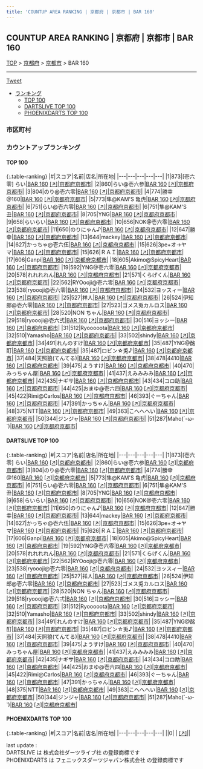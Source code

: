 ```yaml
---
title: 'COUNTUP AREA RANKING | 京都府 | 京都市 | BAR 160'
---
```

## COUNTUP AREA RANKING | 京都府 | 京都市 | BAR 160

[TOP](/darts/rank/) > [京都府](/darts/rank/京都府/) > [京都市](/darts/rank/京都府/京都市/) > BAR 160

___

<a href="https://twitter.com/share?ref_src=twsrc%5Etfw" data-text="COUNTUP AREA RANKING | 京都府京都市BAR 160" class="twitter-share-button" data-hashtags="DARTSLIVE,PHOENIXDARTS,darts,ダーツ" data-show-count="false">Tweet</a>

* [ランキング](#カウントアップランキング)
    * [TOP 100](#top-100)
    * [DARTSLIVE TOP 100](#dartslive-top-100)
    * [PHOENIXDARTS TOP 100](#phoenixdarts-top-100)

### 市区町村

<ul>

</ul>

### カウントアップランキング

#### TOP 100



{:.table-ranking}
|#|スコア|名前|店名|所在地|
|---|---|---|---|---|
|1|873|<span class="rank-name-dl">[壱六零] らい</span>|<a href="/darts/rank/shops/02b502ea35d5d683a3f63593b5358cc4.html">BAR 160</a> <a href="https://search.dartslive.com/jp/shop/02b502ea35d5d683a3f63593b5358cc4">[↗]</a>|<a href="/darts/rank/京都府/京都市">京都府京都市</a>|
|2|860|<span class="rank-name-dl">らい@壱六参</span>|<a href="/darts/rank/shops/02b502ea35d5d683a3f63593b5358cc4.html">BAR 160</a> <a href="https://search.dartslive.com/jp/shop/02b502ea35d5d683a3f63593b5358cc4">[↗]</a>|<a href="/darts/rank/京都府/京都市">京都府京都市</a>|
|3|804|<span class="rank-name-dl">のり@壱六零</span>|<a href="/darts/rank/shops/02b502ea35d5d683a3f63593b5358cc4.html">BAR 160</a> <a href="https://search.dartslive.com/jp/shop/02b502ea35d5d683a3f63593b5358cc4">[↗]</a>|<a href="/darts/rank/京都府/京都市">京都府京都市</a>|
|4|774|<span class="rank-name-dl">勝幸@160</span>|<a href="/darts/rank/shops/02b502ea35d5d683a3f63593b5358cc4.html">BAR 160</a> <a href="https://search.dartslive.com/jp/shop/02b502ea35d5d683a3f63593b5358cc4">[↗]</a>|<a href="/darts/rank/京都府/京都市">京都府京都市</a>|
|5|773|<span class="rank-name-dl">隼@KAM&#x27;S 亀虎</span>|<a href="/darts/rank/shops/02b502ea35d5d683a3f63593b5358cc4.html">BAR 160</a> <a href="https://search.dartslive.com/jp/shop/02b502ea35d5d683a3f63593b5358cc4">[↗]</a>|<a href="/darts/rank/京都府/京都市">京都府京都市</a>|
|6|751|<span class="rank-name-dl">らい@壱六零</span>|<a href="/darts/rank/shops/02b502ea35d5d683a3f63593b5358cc4.html">BAR 160</a> <a href="https://search.dartslive.com/jp/shop/02b502ea35d5d683a3f63593b5358cc4">[↗]</a>|<a href="/darts/rank/京都府/京都市">京都府京都市</a>|
|6|751|<span class="rank-name-dl">隼@KAM&#x27;S 丑</span>|<a href="/darts/rank/shops/02b502ea35d5d683a3f63593b5358cc4.html">BAR 160</a> <a href="https://search.dartslive.com/jp/shop/02b502ea35d5d683a3f63593b5358cc4">[↗]</a>|<a href="/darts/rank/京都府/京都市">京都府京都市</a>|
|8|705|<span class="rank-name-dl">YNG</span>|<a href="/darts/rank/shops/02b502ea35d5d683a3f63593b5358cc4.html">BAR 160</a> <a href="https://search.dartslive.com/jp/shop/02b502ea35d5d683a3f63593b5358cc4">[↗]</a>|<a href="/darts/rank/京都府/京都市">京都府京都市</a>|
|9|658|<span class="rank-name-dl">らいらい</span>|<a href="/darts/rank/shops/02b502ea35d5d683a3f63593b5358cc4.html">BAR 160</a> <a href="https://search.dartslive.com/jp/shop/02b502ea35d5d683a3f63593b5358cc4">[↗]</a>|<a href="/darts/rank/京都府/京都市">京都府京都市</a>|
|10|656|<span class="rank-name-dl">NOK@壱六零</span>|<a href="/darts/rank/shops/02b502ea35d5d683a3f63593b5358cc4.html">BAR 160</a> <a href="https://search.dartslive.com/jp/shop/02b502ea35d5d683a3f63593b5358cc4">[↗]</a>|<a href="/darts/rank/京都府/京都市">京都府京都市</a>|
|11|650|<span class="rank-name-dl">のりにゃん♪</span>|<a href="/darts/rank/shops/02b502ea35d5d683a3f63593b5358cc4.html">BAR 160</a> <a href="https://search.dartslive.com/jp/shop/02b502ea35d5d683a3f63593b5358cc4">[↗]</a>|<a href="/darts/rank/京都府/京都市">京都府京都市</a>|
|12|647|<span class="rank-name-dl">勝幸</span>|<a href="/darts/rank/shops/02b502ea35d5d683a3f63593b5358cc4.html">BAR 160</a> <a href="https://search.dartslive.com/jp/shop/02b502ea35d5d683a3f63593b5358cc4">[↗]</a>|<a href="/darts/rank/京都府/京都市">京都府京都市</a>|
|13|644|<span class="rank-name-dl">mackey</span>|<a href="/darts/rank/shops/02b502ea35d5d683a3f63593b5358cc4.html">BAR 160</a> <a href="https://search.dartslive.com/jp/shop/02b502ea35d5d683a3f63593b5358cc4">[↗]</a>|<a href="/darts/rank/京都府/京都市">京都府京都市</a>|
|14|627|<span class="rank-name-dl">かっちゃ@壱六伍</span>|<a href="/darts/rank/shops/02b502ea35d5d683a3f63593b5358cc4.html">BAR 160</a> <a href="https://search.dartslive.com/jp/shop/02b502ea35d5d683a3f63593b5358cc4">[↗]</a>|<a href="/darts/rank/京都府/京都市">京都府京都市</a>|
|15|626|<span class="rank-name-dl">3pe+オ→ヤマ</span>|<a href="/darts/rank/shops/02b502ea35d5d683a3f63593b5358cc4.html">BAR 160</a> <a href="https://search.dartslive.com/jp/shop/02b502ea35d5d683a3f63593b5358cc4">[↗]</a>|<a href="/darts/rank/京都府/京都市">京都府京都市</a>|
|15|626|<span class="rank-name-dl">ＲＡＩ</span>|<a href="/darts/rank/shops/02b502ea35d5d683a3f63593b5358cc4.html">BAR 160</a> <a href="https://search.dartslive.com/jp/shop/02b502ea35d5d683a3f63593b5358cc4">[↗]</a>|<a href="/darts/rank/京都府/京都市">京都府京都市</a>|
|17|606|<span class="rank-name-dl">Ganpi</span>|<a href="/darts/rank/shops/02b502ea35d5d683a3f63593b5358cc4.html">BAR 160</a> <a href="https://search.dartslive.com/jp/shop/02b502ea35d5d683a3f63593b5358cc4">[↗]</a>|<a href="/darts/rank/京都府/京都市">京都府京都市</a>|
|18|605|<span class="rank-name-dl">Akimo@SpicyHeart</span>|<a href="/darts/rank/shops/02b502ea35d5d683a3f63593b5358cc4.html">BAR 160</a> <a href="https://search.dartslive.com/jp/shop/02b502ea35d5d683a3f63593b5358cc4">[↗]</a>|<a href="/darts/rank/京都府/京都市">京都府京都市</a>|
|19|592|<span class="rank-name-dl">YNG@壱六零</span>|<a href="/darts/rank/shops/02b502ea35d5d683a3f63593b5358cc4.html">BAR 160</a> <a href="https://search.dartslive.com/jp/shop/02b502ea35d5d683a3f63593b5358cc4">[↗]</a>|<a href="/darts/rank/京都府/京都市">京都府京都市</a>|
|20|578|<span class="rank-name-dl">れれれれん</span>|<a href="/darts/rank/shops/02b502ea35d5d683a3f63593b5358cc4.html">BAR 160</a> <a href="https://search.dartslive.com/jp/shop/02b502ea35d5d683a3f63593b5358cc4">[↗]</a>|<a href="/darts/rank/京都府/京都市">京都府京都市</a>|
|21|571|<span class="rank-name-dl">くらげくん</span>|<a href="/darts/rank/shops/02b502ea35d5d683a3f63593b5358cc4.html">BAR 160</a> <a href="https://search.dartslive.com/jp/shop/02b502ea35d5d683a3f63593b5358cc4">[↗]</a>|<a href="/darts/rank/京都府/京都市">京都府京都市</a>|
|22|562|<span class="rank-name-dl">RYOooji@壱六零</span>|<a href="/darts/rank/shops/02b502ea35d5d683a3f63593b5358cc4.html">BAR 160</a> <a href="https://search.dartslive.com/jp/shop/02b502ea35d5d683a3f63593b5358cc4">[↗]</a>|<a href="/darts/rank/京都府/京都市">京都府京都市</a>|
|23|538|<span class="rank-name-dl">ryoooji@壱六零</span>|<a href="/darts/rank/shops/02b502ea35d5d683a3f63593b5358cc4.html">BAR 160</a> <a href="https://search.dartslive.com/jp/shop/02b502ea35d5d683a3f63593b5358cc4">[↗]</a>|<a href="/darts/rank/京都府/京都市">京都府京都市</a>|
|24|532|<span class="rank-name-dl">ヨッスィー</span>|<a href="/darts/rank/shops/02b502ea35d5d683a3f63593b5358cc4.html">BAR 160</a> <a href="https://search.dartslive.com/jp/shop/02b502ea35d5d683a3f63593b5358cc4">[↗]</a>|<a href="/darts/rank/京都府/京都市">京都府京都市</a>|
|25|527|<span class="rank-name-dl">祥人</span>|<a href="/darts/rank/shops/02b502ea35d5d683a3f63593b5358cc4.html">BAR 160</a> <a href="https://search.dartslive.com/jp/shop/02b502ea35d5d683a3f63593b5358cc4">[↗]</a>|<a href="/darts/rank/京都府/京都市">京都府京都市</a>|
|26|524|<span class="rank-name-dl">伊知郎@壱六零</span>|<a href="/darts/rank/shops/02b502ea35d5d683a3f63593b5358cc4.html">BAR 160</a> <a href="https://search.dartslive.com/jp/shop/02b502ea35d5d683a3f63593b5358cc4">[↗]</a>|<a href="/darts/rank/京都府/京都市">京都府京都市</a>|
|27|523|<span class="rank-name-dl">ゴメス兎カルロス</span>|<a href="/darts/rank/shops/02b502ea35d5d683a3f63593b5358cc4.html">BAR 160</a> <a href="https://search.dartslive.com/jp/shop/02b502ea35d5d683a3f63593b5358cc4">[↗]</a>|<a href="/darts/rank/京都府/京都市">京都府京都市</a>|
|28|520|<span class="rank-name-dl">NON ちゃん</span>|<a href="/darts/rank/shops/02b502ea35d5d683a3f63593b5358cc4.html">BAR 160</a> <a href="https://search.dartslive.com/jp/shop/02b502ea35d5d683a3f63593b5358cc4">[↗]</a>|<a href="/darts/rank/京都府/京都市">京都府京都市</a>|
|29|518|<span class="rank-name-dl">ryoooji@壱六弍</span>|<a href="/darts/rank/shops/02b502ea35d5d683a3f63593b5358cc4.html">BAR 160</a> <a href="https://search.dartslive.com/jp/shop/02b502ea35d5d683a3f63593b5358cc4">[↗]</a>|<a href="/darts/rank/京都府/京都市">京都府京都市</a>|
|30|516|<span class="rank-name-dl">ヨッシー</span>|<a href="/darts/rank/shops/02b502ea35d5d683a3f63593b5358cc4.html">BAR 160</a> <a href="https://search.dartslive.com/jp/shop/02b502ea35d5d683a3f63593b5358cc4">[↗]</a>|<a href="/darts/rank/京都府/京都市">京都府京都市</a>|
|31|512|<span class="rank-name-dl">Ryooooota</span>|<a href="/darts/rank/shops/02b502ea35d5d683a3f63593b5358cc4.html">BAR 160</a> <a href="https://search.dartslive.com/jp/shop/02b502ea35d5d683a3f63593b5358cc4">[↗]</a>|<a href="/darts/rank/京都府/京都市">京都府京都市</a>|
|32|510|<span class="rank-name-dl">Yamasho</span>|<a href="/darts/rank/shops/02b502ea35d5d683a3f63593b5358cc4.html">BAR 160</a> <a href="https://search.dartslive.com/jp/shop/02b502ea35d5d683a3f63593b5358cc4">[↗]</a>|<a href="/darts/rank/京都府/京都市">京都府京都市</a>|
|33|502|<span class="rank-name-dl">shindy</span>|<a href="/darts/rank/shops/02b502ea35d5d683a3f63593b5358cc4.html">BAR 160</a> <a href="https://search.dartslive.com/jp/shop/02b502ea35d5d683a3f63593b5358cc4">[↗]</a>|<a href="/darts/rank/京都府/京都市">京都府京都市</a>|
|34|491|<span class="rank-name-dl">れんのすけ</span>|<a href="/darts/rank/shops/02b502ea35d5d683a3f63593b5358cc4.html">BAR 160</a> <a href="https://search.dartslive.com/jp/shop/02b502ea35d5d683a3f63593b5358cc4">[↗]</a>|<a href="/darts/rank/京都府/京都市">京都府京都市</a>|
|35|487|<span class="rank-name-dl">YNG@酩酊</span>|<a href="/darts/rank/shops/02b502ea35d5d683a3f63593b5358cc4.html">BAR 160</a> <a href="https://search.dartslive.com/jp/shop/02b502ea35d5d683a3f63593b5358cc4">[↗]</a>|<a href="/darts/rank/京都府/京都市">京都府京都市</a>|
|35|487|<span class="rank-name-dl">ロビン☆兎♪</span>|<a href="/darts/rank/shops/02b502ea35d5d683a3f63593b5358cc4.html">BAR 160</a> <a href="https://search.dartslive.com/jp/shop/02b502ea35d5d683a3f63593b5358cc4">[↗]</a>|<a href="/darts/rank/京都府/京都市">京都府京都市</a>|
|37|484|<span class="rank-name-dl">天照狼(てんてる)</span>|<a href="/darts/rank/shops/02b502ea35d5d683a3f63593b5358cc4.html">BAR 160</a> <a href="https://search.dartslive.com/jp/shop/02b502ea35d5d683a3f63593b5358cc4">[↗]</a>|<a href="/darts/rank/京都府/京都市">京都府京都市</a>|
|38|478|<span class="rank-name-dl">4410</span>|<a href="/darts/rank/shops/02b502ea35d5d683a3f63593b5358cc4.html">BAR 160</a> <a href="https://search.dartslive.com/jp/shop/02b502ea35d5d683a3f63593b5358cc4">[↗]</a>|<a href="/darts/rank/京都府/京都市">京都府京都市</a>|
|39|475|<span class="rank-name-dl">ようすけ</span>|<a href="/darts/rank/shops/02b502ea35d5d683a3f63593b5358cc4.html">BAR 160</a> <a href="https://search.dartslive.com/jp/shop/02b502ea35d5d683a3f63593b5358cc4">[↗]</a>|<a href="/darts/rank/京都府/京都市">京都府京都市</a>|
|40|470|<span class="rank-name-dl">みっちゃん屋</span>|<a href="/darts/rank/shops/02b502ea35d5d683a3f63593b5358cc4.html">BAR 160</a> <a href="https://search.dartslive.com/jp/shop/02b502ea35d5d683a3f63593b5358cc4">[↗]</a>|<a href="/darts/rank/京都府/京都市">京都府京都市</a>|
|41|437|<span class="rank-name-dl">えみみみみ</span>|<a href="/darts/rank/shops/02b502ea35d5d683a3f63593b5358cc4.html">BAR 160</a> <a href="https://search.dartslive.com/jp/shop/02b502ea35d5d683a3f63593b5358cc4">[↗]</a>|<a href="/darts/rank/京都府/京都市">京都府京都市</a>|
|42|435|<span class="rank-name-dl">ナギサ</span>|<a href="/darts/rank/shops/02b502ea35d5d683a3f63593b5358cc4.html">BAR 160</a> <a href="https://search.dartslive.com/jp/shop/02b502ea35d5d683a3f63593b5358cc4">[↗]</a>|<a href="/darts/rank/京都府/京都市">京都府京都市</a>|
|43|434|<span class="rank-name-dl">コロ助</span>|<a href="/darts/rank/shops/02b502ea35d5d683a3f63593b5358cc4.html">BAR 160</a> <a href="https://search.dartslive.com/jp/shop/02b502ea35d5d683a3f63593b5358cc4">[↗]</a>|<a href="/darts/rank/京都府/京都市">京都府京都市</a>|
|44|425|<span class="rank-name-dl">おまゆ@壱六四</span>|<a href="/darts/rank/shops/02b502ea35d5d683a3f63593b5358cc4.html">BAR 160</a> <a href="https://search.dartslive.com/jp/shop/02b502ea35d5d683a3f63593b5358cc4">[↗]</a>|<a href="/darts/rank/京都府/京都市">京都府京都市</a>|
|45|422|<span class="rank-name-dl">Rimi@Carlos</span>|<a href="/darts/rank/shops/02b502ea35d5d683a3f63593b5358cc4.html">BAR 160</a> <a href="https://search.dartslive.com/jp/shop/02b502ea35d5d683a3f63593b5358cc4">[↗]</a>|<a href="/darts/rank/京都府/京都市">京都府京都市</a>|
|46|393|<span class="rank-name-dl">ぐーちゃん</span>|<a href="/darts/rank/shops/02b502ea35d5d683a3f63593b5358cc4.html">BAR 160</a> <a href="https://search.dartslive.com/jp/shop/02b502ea35d5d683a3f63593b5358cc4">[↗]</a>|<a href="/darts/rank/京都府/京都市">京都府京都市</a>|
|47|391|<span class="rank-name-dl">かっちゃん</span>|<a href="/darts/rank/shops/02b502ea35d5d683a3f63593b5358cc4.html">BAR 160</a> <a href="https://search.dartslive.com/jp/shop/02b502ea35d5d683a3f63593b5358cc4">[↗]</a>|<a href="/darts/rank/京都府/京都市">京都府京都市</a>|
|48|375|<span class="rank-name-dl">NTT</span>|<a href="/darts/rank/shops/02b502ea35d5d683a3f63593b5358cc4.html">BAR 160</a> <a href="https://search.dartslive.com/jp/shop/02b502ea35d5d683a3f63593b5358cc4">[↗]</a>|<a href="/darts/rank/京都府/京都市">京都府京都市</a>|
|49|363|<span class="rank-name-dl">こへへへい</span>|<a href="/darts/rank/shops/02b502ea35d5d683a3f63593b5358cc4.html">BAR 160</a> <a href="https://search.dartslive.com/jp/shop/02b502ea35d5d683a3f63593b5358cc4">[↗]</a>|<a href="/darts/rank/京都府/京都市">京都府京都市</a>|
|50|344|<span class="rank-name-dl">ジンジャ</span>|<a href="/darts/rank/shops/02b502ea35d5d683a3f63593b5358cc4.html">BAR 160</a> <a href="https://search.dartslive.com/jp/shop/02b502ea35d5d683a3f63593b5358cc4">[↗]</a>|<a href="/darts/rank/京都府/京都市">京都府京都市</a>|
|51|287|<span class="rank-name-dl">Maho(´-ω-`)</span>|<a href="/darts/rank/shops/02b502ea35d5d683a3f63593b5358cc4.html">BAR 160</a> <a href="https://search.dartslive.com/jp/shop/02b502ea35d5d683a3f63593b5358cc4">[↗]</a>|<a href="/darts/rank/京都府/京都市">京都府京都市</a>|


#### DARTSLIVE TOP 100



{:.table-ranking}
|#|スコア|名前|店名|所在地|
|---|---|---|---|---|
|1|873|<span class="rank-name-dl">[壱六零] らい</span>|<a href="/darts/rank/shops/02b502ea35d5d683a3f63593b5358cc4.html">BAR 160</a> <a href="https://search.dartslive.com/jp/shop/02b502ea35d5d683a3f63593b5358cc4">[↗]</a>|<a href="/darts/rank/京都府/京都市">京都府京都市</a>|
|2|860|<span class="rank-name-dl">らい@壱六参</span>|<a href="/darts/rank/shops/02b502ea35d5d683a3f63593b5358cc4.html">BAR 160</a> <a href="https://search.dartslive.com/jp/shop/02b502ea35d5d683a3f63593b5358cc4">[↗]</a>|<a href="/darts/rank/京都府/京都市">京都府京都市</a>|
|3|804|<span class="rank-name-dl">のり@壱六零</span>|<a href="/darts/rank/shops/02b502ea35d5d683a3f63593b5358cc4.html">BAR 160</a> <a href="https://search.dartslive.com/jp/shop/02b502ea35d5d683a3f63593b5358cc4">[↗]</a>|<a href="/darts/rank/京都府/京都市">京都府京都市</a>|
|4|774|<span class="rank-name-dl">勝幸@160</span>|<a href="/darts/rank/shops/02b502ea35d5d683a3f63593b5358cc4.html">BAR 160</a> <a href="https://search.dartslive.com/jp/shop/02b502ea35d5d683a3f63593b5358cc4">[↗]</a>|<a href="/darts/rank/京都府/京都市">京都府京都市</a>|
|5|773|<span class="rank-name-dl">隼@KAM&#x27;S 亀虎</span>|<a href="/darts/rank/shops/02b502ea35d5d683a3f63593b5358cc4.html">BAR 160</a> <a href="https://search.dartslive.com/jp/shop/02b502ea35d5d683a3f63593b5358cc4">[↗]</a>|<a href="/darts/rank/京都府/京都市">京都府京都市</a>|
|6|751|<span class="rank-name-dl">らい@壱六零</span>|<a href="/darts/rank/shops/02b502ea35d5d683a3f63593b5358cc4.html">BAR 160</a> <a href="https://search.dartslive.com/jp/shop/02b502ea35d5d683a3f63593b5358cc4">[↗]</a>|<a href="/darts/rank/京都府/京都市">京都府京都市</a>|
|6|751|<span class="rank-name-dl">隼@KAM&#x27;S 丑</span>|<a href="/darts/rank/shops/02b502ea35d5d683a3f63593b5358cc4.html">BAR 160</a> <a href="https://search.dartslive.com/jp/shop/02b502ea35d5d683a3f63593b5358cc4">[↗]</a>|<a href="/darts/rank/京都府/京都市">京都府京都市</a>|
|8|705|<span class="rank-name-dl">YNG</span>|<a href="/darts/rank/shops/02b502ea35d5d683a3f63593b5358cc4.html">BAR 160</a> <a href="https://search.dartslive.com/jp/shop/02b502ea35d5d683a3f63593b5358cc4">[↗]</a>|<a href="/darts/rank/京都府/京都市">京都府京都市</a>|
|9|658|<span class="rank-name-dl">らいらい</span>|<a href="/darts/rank/shops/02b502ea35d5d683a3f63593b5358cc4.html">BAR 160</a> <a href="https://search.dartslive.com/jp/shop/02b502ea35d5d683a3f63593b5358cc4">[↗]</a>|<a href="/darts/rank/京都府/京都市">京都府京都市</a>|
|10|656|<span class="rank-name-dl">NOK@壱六零</span>|<a href="/darts/rank/shops/02b502ea35d5d683a3f63593b5358cc4.html">BAR 160</a> <a href="https://search.dartslive.com/jp/shop/02b502ea35d5d683a3f63593b5358cc4">[↗]</a>|<a href="/darts/rank/京都府/京都市">京都府京都市</a>|
|11|650|<span class="rank-name-dl">のりにゃん♪</span>|<a href="/darts/rank/shops/02b502ea35d5d683a3f63593b5358cc4.html">BAR 160</a> <a href="https://search.dartslive.com/jp/shop/02b502ea35d5d683a3f63593b5358cc4">[↗]</a>|<a href="/darts/rank/京都府/京都市">京都府京都市</a>|
|12|647|<span class="rank-name-dl">勝幸</span>|<a href="/darts/rank/shops/02b502ea35d5d683a3f63593b5358cc4.html">BAR 160</a> <a href="https://search.dartslive.com/jp/shop/02b502ea35d5d683a3f63593b5358cc4">[↗]</a>|<a href="/darts/rank/京都府/京都市">京都府京都市</a>|
|13|644|<span class="rank-name-dl">mackey</span>|<a href="/darts/rank/shops/02b502ea35d5d683a3f63593b5358cc4.html">BAR 160</a> <a href="https://search.dartslive.com/jp/shop/02b502ea35d5d683a3f63593b5358cc4">[↗]</a>|<a href="/darts/rank/京都府/京都市">京都府京都市</a>|
|14|627|<span class="rank-name-dl">かっちゃ@壱六伍</span>|<a href="/darts/rank/shops/02b502ea35d5d683a3f63593b5358cc4.html">BAR 160</a> <a href="https://search.dartslive.com/jp/shop/02b502ea35d5d683a3f63593b5358cc4">[↗]</a>|<a href="/darts/rank/京都府/京都市">京都府京都市</a>|
|15|626|<span class="rank-name-dl">3pe+オ→ヤマ</span>|<a href="/darts/rank/shops/02b502ea35d5d683a3f63593b5358cc4.html">BAR 160</a> <a href="https://search.dartslive.com/jp/shop/02b502ea35d5d683a3f63593b5358cc4">[↗]</a>|<a href="/darts/rank/京都府/京都市">京都府京都市</a>|
|15|626|<span class="rank-name-dl">ＲＡＩ</span>|<a href="/darts/rank/shops/02b502ea35d5d683a3f63593b5358cc4.html">BAR 160</a> <a href="https://search.dartslive.com/jp/shop/02b502ea35d5d683a3f63593b5358cc4">[↗]</a>|<a href="/darts/rank/京都府/京都市">京都府京都市</a>|
|17|606|<span class="rank-name-dl">Ganpi</span>|<a href="/darts/rank/shops/02b502ea35d5d683a3f63593b5358cc4.html">BAR 160</a> <a href="https://search.dartslive.com/jp/shop/02b502ea35d5d683a3f63593b5358cc4">[↗]</a>|<a href="/darts/rank/京都府/京都市">京都府京都市</a>|
|18|605|<span class="rank-name-dl">Akimo@SpicyHeart</span>|<a href="/darts/rank/shops/02b502ea35d5d683a3f63593b5358cc4.html">BAR 160</a> <a href="https://search.dartslive.com/jp/shop/02b502ea35d5d683a3f63593b5358cc4">[↗]</a>|<a href="/darts/rank/京都府/京都市">京都府京都市</a>|
|19|592|<span class="rank-name-dl">YNG@壱六零</span>|<a href="/darts/rank/shops/02b502ea35d5d683a3f63593b5358cc4.html">BAR 160</a> <a href="https://search.dartslive.com/jp/shop/02b502ea35d5d683a3f63593b5358cc4">[↗]</a>|<a href="/darts/rank/京都府/京都市">京都府京都市</a>|
|20|578|<span class="rank-name-dl">れれれれん</span>|<a href="/darts/rank/shops/02b502ea35d5d683a3f63593b5358cc4.html">BAR 160</a> <a href="https://search.dartslive.com/jp/shop/02b502ea35d5d683a3f63593b5358cc4">[↗]</a>|<a href="/darts/rank/京都府/京都市">京都府京都市</a>|
|21|571|<span class="rank-name-dl">くらげくん</span>|<a href="/darts/rank/shops/02b502ea35d5d683a3f63593b5358cc4.html">BAR 160</a> <a href="https://search.dartslive.com/jp/shop/02b502ea35d5d683a3f63593b5358cc4">[↗]</a>|<a href="/darts/rank/京都府/京都市">京都府京都市</a>|
|22|562|<span class="rank-name-dl">RYOooji@壱六零</span>|<a href="/darts/rank/shops/02b502ea35d5d683a3f63593b5358cc4.html">BAR 160</a> <a href="https://search.dartslive.com/jp/shop/02b502ea35d5d683a3f63593b5358cc4">[↗]</a>|<a href="/darts/rank/京都府/京都市">京都府京都市</a>|
|23|538|<span class="rank-name-dl">ryoooji@壱六零</span>|<a href="/darts/rank/shops/02b502ea35d5d683a3f63593b5358cc4.html">BAR 160</a> <a href="https://search.dartslive.com/jp/shop/02b502ea35d5d683a3f63593b5358cc4">[↗]</a>|<a href="/darts/rank/京都府/京都市">京都府京都市</a>|
|24|532|<span class="rank-name-dl">ヨッスィー</span>|<a href="/darts/rank/shops/02b502ea35d5d683a3f63593b5358cc4.html">BAR 160</a> <a href="https://search.dartslive.com/jp/shop/02b502ea35d5d683a3f63593b5358cc4">[↗]</a>|<a href="/darts/rank/京都府/京都市">京都府京都市</a>|
|25|527|<span class="rank-name-dl">祥人</span>|<a href="/darts/rank/shops/02b502ea35d5d683a3f63593b5358cc4.html">BAR 160</a> <a href="https://search.dartslive.com/jp/shop/02b502ea35d5d683a3f63593b5358cc4">[↗]</a>|<a href="/darts/rank/京都府/京都市">京都府京都市</a>|
|26|524|<span class="rank-name-dl">伊知郎@壱六零</span>|<a href="/darts/rank/shops/02b502ea35d5d683a3f63593b5358cc4.html">BAR 160</a> <a href="https://search.dartslive.com/jp/shop/02b502ea35d5d683a3f63593b5358cc4">[↗]</a>|<a href="/darts/rank/京都府/京都市">京都府京都市</a>|
|27|523|<span class="rank-name-dl">ゴメス兎カルロス</span>|<a href="/darts/rank/shops/02b502ea35d5d683a3f63593b5358cc4.html">BAR 160</a> <a href="https://search.dartslive.com/jp/shop/02b502ea35d5d683a3f63593b5358cc4">[↗]</a>|<a href="/darts/rank/京都府/京都市">京都府京都市</a>|
|28|520|<span class="rank-name-dl">NON ちゃん</span>|<a href="/darts/rank/shops/02b502ea35d5d683a3f63593b5358cc4.html">BAR 160</a> <a href="https://search.dartslive.com/jp/shop/02b502ea35d5d683a3f63593b5358cc4">[↗]</a>|<a href="/darts/rank/京都府/京都市">京都府京都市</a>|
|29|518|<span class="rank-name-dl">ryoooji@壱六弍</span>|<a href="/darts/rank/shops/02b502ea35d5d683a3f63593b5358cc4.html">BAR 160</a> <a href="https://search.dartslive.com/jp/shop/02b502ea35d5d683a3f63593b5358cc4">[↗]</a>|<a href="/darts/rank/京都府/京都市">京都府京都市</a>|
|30|516|<span class="rank-name-dl">ヨッシー</span>|<a href="/darts/rank/shops/02b502ea35d5d683a3f63593b5358cc4.html">BAR 160</a> <a href="https://search.dartslive.com/jp/shop/02b502ea35d5d683a3f63593b5358cc4">[↗]</a>|<a href="/darts/rank/京都府/京都市">京都府京都市</a>|
|31|512|<span class="rank-name-dl">Ryooooota</span>|<a href="/darts/rank/shops/02b502ea35d5d683a3f63593b5358cc4.html">BAR 160</a> <a href="https://search.dartslive.com/jp/shop/02b502ea35d5d683a3f63593b5358cc4">[↗]</a>|<a href="/darts/rank/京都府/京都市">京都府京都市</a>|
|32|510|<span class="rank-name-dl">Yamasho</span>|<a href="/darts/rank/shops/02b502ea35d5d683a3f63593b5358cc4.html">BAR 160</a> <a href="https://search.dartslive.com/jp/shop/02b502ea35d5d683a3f63593b5358cc4">[↗]</a>|<a href="/darts/rank/京都府/京都市">京都府京都市</a>|
|33|502|<span class="rank-name-dl">shindy</span>|<a href="/darts/rank/shops/02b502ea35d5d683a3f63593b5358cc4.html">BAR 160</a> <a href="https://search.dartslive.com/jp/shop/02b502ea35d5d683a3f63593b5358cc4">[↗]</a>|<a href="/darts/rank/京都府/京都市">京都府京都市</a>|
|34|491|<span class="rank-name-dl">れんのすけ</span>|<a href="/darts/rank/shops/02b502ea35d5d683a3f63593b5358cc4.html">BAR 160</a> <a href="https://search.dartslive.com/jp/shop/02b502ea35d5d683a3f63593b5358cc4">[↗]</a>|<a href="/darts/rank/京都府/京都市">京都府京都市</a>|
|35|487|<span class="rank-name-dl">YNG@酩酊</span>|<a href="/darts/rank/shops/02b502ea35d5d683a3f63593b5358cc4.html">BAR 160</a> <a href="https://search.dartslive.com/jp/shop/02b502ea35d5d683a3f63593b5358cc4">[↗]</a>|<a href="/darts/rank/京都府/京都市">京都府京都市</a>|
|35|487|<span class="rank-name-dl">ロビン☆兎♪</span>|<a href="/darts/rank/shops/02b502ea35d5d683a3f63593b5358cc4.html">BAR 160</a> <a href="https://search.dartslive.com/jp/shop/02b502ea35d5d683a3f63593b5358cc4">[↗]</a>|<a href="/darts/rank/京都府/京都市">京都府京都市</a>|
|37|484|<span class="rank-name-dl">天照狼(てんてる)</span>|<a href="/darts/rank/shops/02b502ea35d5d683a3f63593b5358cc4.html">BAR 160</a> <a href="https://search.dartslive.com/jp/shop/02b502ea35d5d683a3f63593b5358cc4">[↗]</a>|<a href="/darts/rank/京都府/京都市">京都府京都市</a>|
|38|478|<span class="rank-name-dl">4410</span>|<a href="/darts/rank/shops/02b502ea35d5d683a3f63593b5358cc4.html">BAR 160</a> <a href="https://search.dartslive.com/jp/shop/02b502ea35d5d683a3f63593b5358cc4">[↗]</a>|<a href="/darts/rank/京都府/京都市">京都府京都市</a>|
|39|475|<span class="rank-name-dl">ようすけ</span>|<a href="/darts/rank/shops/02b502ea35d5d683a3f63593b5358cc4.html">BAR 160</a> <a href="https://search.dartslive.com/jp/shop/02b502ea35d5d683a3f63593b5358cc4">[↗]</a>|<a href="/darts/rank/京都府/京都市">京都府京都市</a>|
|40|470|<span class="rank-name-dl">みっちゃん屋</span>|<a href="/darts/rank/shops/02b502ea35d5d683a3f63593b5358cc4.html">BAR 160</a> <a href="https://search.dartslive.com/jp/shop/02b502ea35d5d683a3f63593b5358cc4">[↗]</a>|<a href="/darts/rank/京都府/京都市">京都府京都市</a>|
|41|437|<span class="rank-name-dl">えみみみみ</span>|<a href="/darts/rank/shops/02b502ea35d5d683a3f63593b5358cc4.html">BAR 160</a> <a href="https://search.dartslive.com/jp/shop/02b502ea35d5d683a3f63593b5358cc4">[↗]</a>|<a href="/darts/rank/京都府/京都市">京都府京都市</a>|
|42|435|<span class="rank-name-dl">ナギサ</span>|<a href="/darts/rank/shops/02b502ea35d5d683a3f63593b5358cc4.html">BAR 160</a> <a href="https://search.dartslive.com/jp/shop/02b502ea35d5d683a3f63593b5358cc4">[↗]</a>|<a href="/darts/rank/京都府/京都市">京都府京都市</a>|
|43|434|<span class="rank-name-dl">コロ助</span>|<a href="/darts/rank/shops/02b502ea35d5d683a3f63593b5358cc4.html">BAR 160</a> <a href="https://search.dartslive.com/jp/shop/02b502ea35d5d683a3f63593b5358cc4">[↗]</a>|<a href="/darts/rank/京都府/京都市">京都府京都市</a>|
|44|425|<span class="rank-name-dl">おまゆ@壱六四</span>|<a href="/darts/rank/shops/02b502ea35d5d683a3f63593b5358cc4.html">BAR 160</a> <a href="https://search.dartslive.com/jp/shop/02b502ea35d5d683a3f63593b5358cc4">[↗]</a>|<a href="/darts/rank/京都府/京都市">京都府京都市</a>|
|45|422|<span class="rank-name-dl">Rimi@Carlos</span>|<a href="/darts/rank/shops/02b502ea35d5d683a3f63593b5358cc4.html">BAR 160</a> <a href="https://search.dartslive.com/jp/shop/02b502ea35d5d683a3f63593b5358cc4">[↗]</a>|<a href="/darts/rank/京都府/京都市">京都府京都市</a>|
|46|393|<span class="rank-name-dl">ぐーちゃん</span>|<a href="/darts/rank/shops/02b502ea35d5d683a3f63593b5358cc4.html">BAR 160</a> <a href="https://search.dartslive.com/jp/shop/02b502ea35d5d683a3f63593b5358cc4">[↗]</a>|<a href="/darts/rank/京都府/京都市">京都府京都市</a>|
|47|391|<span class="rank-name-dl">かっちゃん</span>|<a href="/darts/rank/shops/02b502ea35d5d683a3f63593b5358cc4.html">BAR 160</a> <a href="https://search.dartslive.com/jp/shop/02b502ea35d5d683a3f63593b5358cc4">[↗]</a>|<a href="/darts/rank/京都府/京都市">京都府京都市</a>|
|48|375|<span class="rank-name-dl">NTT</span>|<a href="/darts/rank/shops/02b502ea35d5d683a3f63593b5358cc4.html">BAR 160</a> <a href="https://search.dartslive.com/jp/shop/02b502ea35d5d683a3f63593b5358cc4">[↗]</a>|<a href="/darts/rank/京都府/京都市">京都府京都市</a>|
|49|363|<span class="rank-name-dl">こへへへい</span>|<a href="/darts/rank/shops/02b502ea35d5d683a3f63593b5358cc4.html">BAR 160</a> <a href="https://search.dartslive.com/jp/shop/02b502ea35d5d683a3f63593b5358cc4">[↗]</a>|<a href="/darts/rank/京都府/京都市">京都府京都市</a>|
|50|344|<span class="rank-name-dl">ジンジャ</span>|<a href="/darts/rank/shops/02b502ea35d5d683a3f63593b5358cc4.html">BAR 160</a> <a href="https://search.dartslive.com/jp/shop/02b502ea35d5d683a3f63593b5358cc4">[↗]</a>|<a href="/darts/rank/京都府/京都市">京都府京都市</a>|
|51|287|<span class="rank-name-dl">Maho(´-ω-`)</span>|<a href="/darts/rank/shops/02b502ea35d5d683a3f63593b5358cc4.html">BAR 160</a> <a href="https://search.dartslive.com/jp/shop/02b502ea35d5d683a3f63593b5358cc4">[↗]</a>|<a href="/darts/rank/京都府/京都市">京都府京都市</a>|


#### PHOENIXDARTS TOP 100



{:.table-ranking}
|#|スコア|名前|店名|所在地|
|---|---|---|---|---|
||0|<span class="rank-name-dl"> </span>|<a href="/darts/rank/shops/.html"></a> <a href="">[↗]</a>|<a href="/darts/rank//"></a>|


<div class="footer border-top border-gray-light mt-5 pt-3 text-right text-gray">
    last update : <span style="font-weight: italic" id="foot_last_modified"></span><br />
    DARTSLIVE は 株式会社ダーツライブ社 の登録商標です<br />
    PHOENIXDARTS は フェニックスダーツジャパン株式会社 の登録商標です<br />
</div>

<script src="https://cdnjs.cloudflare.com/ajax/libs/jquery.tablesorter/2.31.3/js/jquery.tablesorter.min.js" integrity="sha512-qzgd5cYSZcosqpzpn7zF2ZId8f/8CHmFKZ8j7mU4OUXTNRd5g+ZHBPsgKEwoqxCtdQvExE5LprwwPAgoicguNg==" crossorigin="anonymous" referrerpolicy="no-referrer"></script>
<link rel="stylesheet" href="https://cdnjs.cloudflare.com/ajax/libs/jquery.tablesorter/2.31.3/css/theme.default.min.css" integrity="sha512-wghhOJkjQX0Lh3NSWvNKeZ0ZpNn+SPVXX1Qyc9OCaogADktxrBiBdKGDoqVUOyhStvMBmJQ8ZdMHiR3wuEq8+w==" crossorigin="anonymous" referrerpolicy="no-referrer" />
<script>
$(function() {
    $(".table-ranking").tablesorter({sortList:[[0, 0]]});
    $("#foot_last_modified").text(formatDate(new Date(document.lastModified), 'yyyy-MM-dd HH:mm:ss'));
});
</script>

<script async src="https://platform.twitter.com/widgets.js" charset="utf-8"></script>